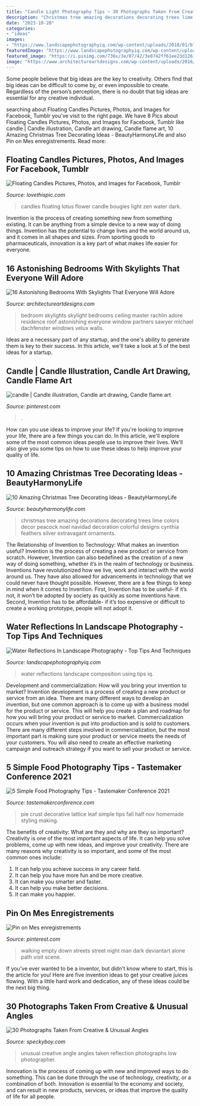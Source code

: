 ```yaml
---
title: "Candle Light Photography Tips ~ 30 Photographs Taken From Creative &amp; Unusual Angles"
description: "Christmas tree amazing decorations decorating trees lime colors decor peacock noel navidad decoration colorful designs cynthia feathers silver extravagant ornaments"
date: "2023-10-20"
categories:
- "ideas"
images:
- "https://www.landscapephotographyiq.com/wp-content/uploads/2018/01/blog6150512-2.jpg"
featuredImage: "https://www.landscapephotographyiq.com/wp-content/uploads/2018/01/blog6150512-2.jpg"
featured_image: "https://i.pinimg.com/736x/3e/07/42/3e0742ff61ee23d1261effce71aaea6e--the-works-art-illustrations.jpg"
image: "https://www.architectureartdesigns.com/wp-content/uploads/2016/07/13-25.jpg"
---
```



Some people believe that big ideas are the key to creativity. Others find that big ideas can be difficult to come by, or even impossible to create. Regardless of the person’s perception, there is no doubt that big ideas are essential for any creative individual.

	

		
searching about Floating Candles Pictures, Photos, and Images for Facebook, Tumblr you've visit to the right page. We have 8 Pics about Floating Candles Pictures, Photos, and Images for Facebook, Tumblr like candle | Candle illustration, Candle art drawing, Candle flame art, 10 Amazing Christmas Tree Decorating Ideas - BeautyHarmonyLife and also Pin on Mes enregistrements. Read more:
		
    
## Floating Candles Pictures, Photos, And Images For Facebook, Tumblr

<img loading=lazy src="http://www.lovethispic.com/uploaded_images/48936-Floating-Candles.jpg" onerror="this.onerror=null;this.src='https://tse2.mm.bing.net/th?id=OIP.5Wgr-n4xN3YbE9Imm73lawHaLG&amp;pid=15.1';" alt="Floating Candles Pictures, Photos, and Images for Facebook, Tumblr">

_Source: lovethispic.com_

>candles floating lotus flower candle bougies light zen water dark. 

	

Invention is the process of creating something new from something existing. It can be anything from a simple device to a new way of doing things. Invention has the potential to change lives and the world around us, and it comes in all shapes and sizes. From sporting goods to pharmaceuticals, innovation is a key part of what makes life easier for everyone.

    
## 16 Astonishing Bedrooms With Skylights That Everyone Will Adore

<img loading=lazy src="https://www.architectureartdesigns.com/wp-content/uploads/2016/07/13-25.jpg" onerror="this.onerror=null;this.src='https://tse3.mm.bing.net/th?id=OIP.C1YADPPPrVjqKneoxxP8KgDHEs&amp;pid=15.1';" alt="16 Astonishing Bedrooms With Skylights That Everyone Will Adore">

_Source: architectureartdesigns.com_

>bedroom skylights skylight bedrooms ceiling master rachlin adore residence roof astonishing everyone window partners sawyer michael dachfenster windows velux walls. 

	

Ideas are a necessary part of any startup, and the one's ability to generate them is key to their success. In this article, we'll take a look at 5 of the best ideas for a startup.

    
## Candle | Candle Illustration, Candle Art Drawing, Candle Flame Art

<img loading=lazy src="https://i.pinimg.com/736x/3e/07/42/3e0742ff61ee23d1261effce71aaea6e--the-works-art-illustrations.jpg" onerror="this.onerror=null;this.src='https://tse2.mm.bing.net/th?id=OIP.1UFjPVZxT0Prl1fNTRg8DwHaK8&amp;pid=15.1';" alt="candle | Candle illustration, Candle art drawing, Candle flame art">

_Source: pinterest.com_

>. 

	

How can you use ideas to improve your life?
If you're looking to improve your life, there are a few things you can do. In this article, we'll explore some of the most common ideas people use to improve their lives. We'll also give you some tips on how to use these ideas to help improve your quality of life.

    
## 10 Amazing Christmas Tree Decorating Ideas - BeautyHarmonyLife

<img loading=lazy src="http://beautyharmonylife.com/wp-content/uploads/2013/11/extravagant-Christmas-tree-in-blue-and-lime-colors.jpg" onerror="this.onerror=null;this.src='https://tse2.mm.bing.net/th?id=OIP.SzWvolziaKXurRG-KtndoAHaLH&amp;pid=15.1';" alt="10 Amazing Christmas Tree Decorating Ideas - BeautyHarmonyLife">

_Source: beautyharmonylife.com_

>christmas tree amazing decorations decorating trees lime colors decor peacock noel navidad decoration colorful designs cynthia feathers silver extravagant ornaments. 

	

The Relationship of Invention to Technology: What makes an invention useful?
Invention is the process of creating a new product or service from scratch. However, Invention can also bedefined as the creation of a new way of doing something, whether it’s in the realm of technology or business. Inventions have revolutionized how we live, work and interact with the world around us. They have also allowed for advancements in technology that we could never have thought possible. 
However, there are a few things to keep in mind when it comes to Invention. First, Invention has to be useful- if it’s not, it won’t be adopted by society as quickly as some inventions have. Second, Invention has to be affordable- if it’s too expensive or difficult to create a working prototype, people will not adopt it.

    
## Water Reflections In Landscape Photography - Top Tips And Techniques

<img loading=lazy src="https://www.landscapephotographyiq.com/wp-content/uploads/2018/01/blog6150512-2.jpg" onerror="this.onerror=null;this.src='https://tse2.mm.bing.net/th?id=OIP.jp8S5Yi2Iu9AkjuKD8xftgHaEV&amp;pid=15.1';" alt="Water Reflections In Landscape Photography - Top Tips And Techniques">

_Source: landscapephotographyiq.com_

>water reflections landscape composition using tips iq. 

	

Development and commercialization: How will you bring your invention to market?
Invention development is a process of creating a new product or service from an idea. There are many different ways to develop an invention, but one common approach is to come up with a business model for the product or service. This will help you create a plan and roadmap for how you will bring your product or service to market.
 Commercialization occurs when your invention is put into production and is sold to customers. There are many different steps involved in commercialization, but the most important part is making sure your product or service meets the needs of your customers. You will also need to create an effective marketing campaign and outreach strategy if you want to sell your product or service.

    
## 5 Simple Food Photography Tips - Tastemaker Conference 2021

<img loading=lazy src="https://tastemakerconference.com/wp-content/uploads/2017/11/how-to-make-lattice-pie-crust-video-decorative-leaf-pie-crust-2.jpg" onerror="this.onerror=null;this.src='https://tse3.mm.bing.net/th?id=OIP.QIbw0gfPyvu7M9VIu43j7QHaJ4&amp;pid=15.1';" alt="5 Simple Food Photography Tips - Tastemaker Conference 2021">

_Source: tastemakerconference.com_

>pie crust decorative lattice leaf simple tips fall half nov homemade styling making. 

	

The benefits of creativity: What are they and why are they so important?
Creativity is one of the most important aspects of life. It can help you solve problems, come up with new ideas, and improve your creativity. There are many reasons why creativity is so important, and some of the most common ones include: 
1) It can help you achieve success in any career field.
2) It can help you have more fun and be more creative. 
3) It can make you smarter and faster. 
4) It can help you make better decisions. 
5) It can make you happier.

    
## Pin On Mes Enregistrements

<img loading=lazy src="https://i.pinimg.com/736x/3b/f8/09/3bf809adc1a671fc042591479cea37f8.jpg" onerror="this.onerror=null;this.src='https://tse2.mm.bing.net/th?id=OIP.w5ytJxQcsRFJFg1IS1OXQwHaLH&amp;pid=15.1';" alt="Pin on Mes enregistrements">

_Source: pinterest.com_

>walking empty down streets street night man dark deviantart alone path visit scene. 

	

If you've ever wanted to be a inventor, but didn't know where to start, this is the article for you! Here are five invention ideas to get your creative juices flowing. With a little hard work and dedication, any of these ideas could be the next big thing.

    
## 30 Photographs Taken From Creative &amp; Unusual Angles

<img loading=lazy src="https://speckyboy.com/wp-content/uploads/2019/04/creative-unusual-angle-photography-12.jpg" onerror="this.onerror=null;this.src='https://tse2.mm.bing.net/th?id=OIP.vHxLf8gnhZCywLdmsFq1BQHaJ3&amp;pid=15.1';" alt="30 Photographs Taken From Creative &amp; Unusual Angles">

_Source: speckyboy.com_

>unusual creative angle angles taken reflection photographs low photographer. 

	

Innovation is the process of coming up with new and improved ways to do something. This can be done through the use of technology, creativity, or a combination of both. Innovation is essential to the economy and society, and can result in new products, services, or ideas that improve the quality of life for all people.

